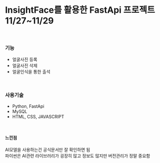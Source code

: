 <h1>InsightFace를 활용한 FastApi 프로젝트 11/27~11/29</h1>

<br/>

<h3>기능</h3>

<ul>
<li>얼굴사진 등록</li>
<li>얼굴사진 삭제</li>
<li>얼굴인식을 통한 출석</li>
  
</ul>
<br/>

<h3>사용기술</h3>

<ul>
<li>Python, FastApi</li>
  <li>MySQL</li>
  <li>HTML, CSS, JAVASCRIPT</li>
</ul>

<br/>

<h4>느낀점</h4>
<p>
  AI모델을 사용하는건 공식문서만 잘 확인하면 됨
 <br/>
  파이썬은 AI관련 라이브러리가 굉장히 많고 정보도 많지만 버전관리가 정말 중요함 
  <br/>
  
  
</p>
